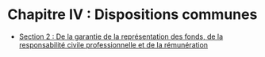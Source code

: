 # Chapitre IV : Dispositions communes

- [Section 2 : De la garantie de la représentation des fonds, de la responsabilité civile professionnelle et de la rémunération](section-2)
